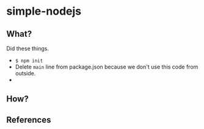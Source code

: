 # simple-nodejs

## What?

Did these things.

- `$ npm init`
- Delete `main` line from package.json because we don't use this code from outside.
-

## How?


## References
